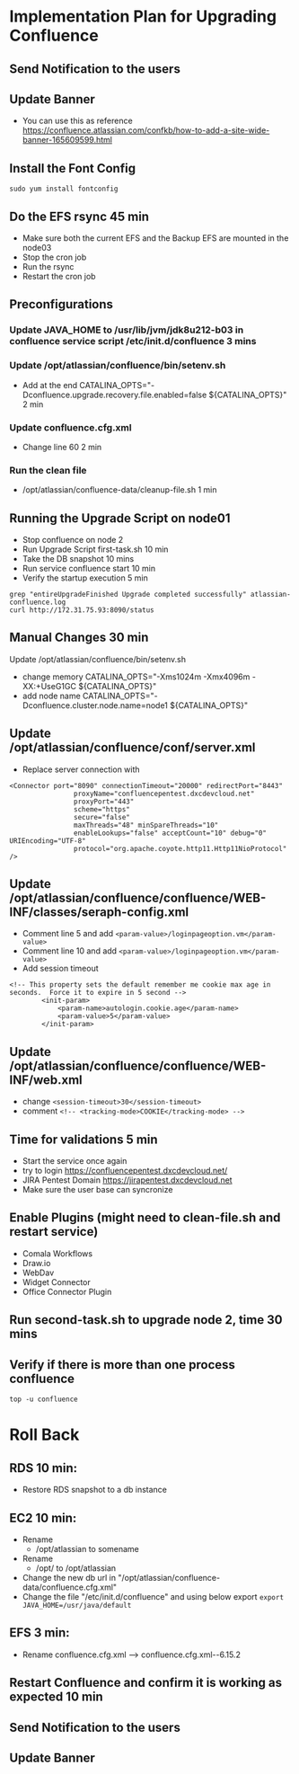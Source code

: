 # Implementation Plan for Upgrading Confluence

## Send Notification to the users

## Update Banner
- You can use this as reference https://confluence.atlassian.com/confkb/how-to-add-a-site-wide-banner-165609599.html

## Install the Font Config
```sudo yum install fontconfig```
## Do the EFS rsync 45 min
- Make sure both the current EFS and the Backup EFS are mounted in the node03
- Stop the cron job
- Run the rsync
- Restart the cron job

## Preconfigurations
### Update JAVA_HOME to /usr/lib/jvm/jdk8u212-b03 in confluence service script /etc/init.d/confluence 3 mins
### Update /opt/atlassian/confluence/bin/setenv.sh
- Add at the end CATALINA_OPTS="-Dconfluence.upgrade.recovery.file.enabled=false ${CATALINA_OPTS}" 2 min
### Update confluence.cfg.xml
- Change line <property name="hibernate.c3p0.max_size">60</property> 2 min
### Run the clean file
- /opt/atlassian/confluence-data/cleanup-file.sh 1 min

## Running the Upgrade Script on node01
- Stop confluence on node 2
- Run Upgrade Script first-task.sh 10 min
- Take the DB snapshot 10 mins
- Run service confluence start 10 min 
- Verify the startup execution 5 min
```
grep "entireUpgradeFinished Upgrade completed successfully" atlassian-confluence.log
curl http://172.31.75.93:8090/status
```
## Manual Changes 30 min
Update /opt/atlassian/confluence/bin/setenv.sh
- change memory CATALINA_OPTS="-Xms1024m -Xmx4096m -XX:+UseG1GC ${CATALINA_OPTS}"
- add node name CATALINA_OPTS="-Dconfluence.cluster.node.name=node1 ${CATALINA_OPTS}" 

## Update /opt/atlassian/confluence/conf/server.xml
- Replace server connection with
```
<Connector port="8090" connectionTimeout="20000" redirectPort="8443"
                proxyName="confluencepentest.dxcdevcloud.net"
                proxyPort="443"
                scheme="https"
                secure="false"
                maxThreads="48" minSpareThreads="10"
                enableLookups="false" acceptCount="10" debug="0" URIEncoding="UTF-8"
                protocol="org.apache.coyote.http11.Http11NioProtocol" />
```
## Update /opt/atlassian/confluence/confluence/WEB-INF/classes/seraph-config.xml 
- Comment line 5 and add ```<param-value>/loginpageoption.vm</param-value>```
- Comment line 10 and add ```<param-value>/loginpageoption.vm</param-value>```
- Add session timeout
```
<!-- This property sets the default remember me cookie max age in seconds.  Force it to expire in 5 second -->
        <init-param>
            <param-name>autologin.cookie.age</param-name>
            <param-value>5</param-value>
        </init-param>
```
## Update /opt/atlassian/confluence/confluence/WEB-INF/web.xml
- change  ```<session-timeout>30</session-timeout>```
- comment ```<!-- <tracking-mode>COOKIE</tracking-mode> -->```

## Time for validations 5 min
- Start the service once again
- try to login https://confluencepentest.dxcdevcloud.net/
- JIRA Pentest Domain https://jirapentest.dxcdevcloud.net
- Make sure the user base can syncronize

## Enable Plugins (might need to clean-file.sh and restart service)
- Comala Workflows
- Draw.io
- WebDav
- Widget Connector
- Office Connector Plugin

## Run second-task.sh to upgrade node 2, time 30 mins

## Verify if there is more than one process confluence
```top -u confluence```

# Roll Back
## RDS 10 min:
- Restore RDS snapshot to a db instance

## EC2 10 min:
- Rename
    - /opt/atlassian to somename
- Rename 
    - /opt/<backup atlassian> to /opt/atlassian
- Change the new db url in "/opt/atlassian/confluence-data/confluence.cfg.xml"
- Change the file "/etc/init.d/confluence" and using below export
```export JAVA_HOME=/usr/java/default```
## EFS 3 min:
- Rename confluence.cfg.xml --> confluence.cfg.xml--6.15.2

## Restart Confluence and confirm it is working as expected 10 min

## Send Notification to the users

## Update Banner
